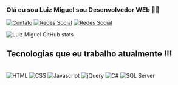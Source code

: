 ### Olá eu sou Luiz Miguel sou Desenvolvedor WEb  🤙🏾

[![Contato](https://img.shields.io/badge/Gmail-D14836?style=for-the-badge&logo=gmail&logoColor=white)](https://mluiz8650@gmail.com)
[![Redes Social](https://img.shields.io/badge/Instagram-E4405F?style=for-the-badge&logo=instagram&logoColor=white)](https://instagram.com/l_miguel10)
[![Redes Social](https://img.shields.io/badge/LinkedIn-0077B5?style=for-the-badge&logo=linkedin&logoColor=white)](https://www.linkedin.com/in/luiz-miguel-aguiar-88635223b/)


![Luiz Miguel GitHub stats](https://github-readme-stats.vercel.app/api?username=dev-luizmiguel&show_icons=true&theme=dracula)

## Tecnologias que eu trabalho atualmente !!!

<div style="display: inline_block"><br>
<img align="center" src ="https://img.shields.io/badge/HTML5-E34F26?style=for-the-badge&logo=html5&logoColor=white" alt="HTML">
<img align="center" src ="https://img.shields.io/badge/CSS3-1572B6?style=for-the-badge&logo=css3&logoColor=white" alt="CSS">
<img align="center" src ="https://img.shields.io/badge/JavaScript-323330?style=for-the-badge&logo=javascript&logoColor=F7DF1E" alt="Javascript">
 <img align="center" src="https://img.shields.io/badge/jQuery-0769AD?style=for-the-badge&logo=jquery&logoColor=white" alt="jQuery">
<img align="center" src ="https://img.shields.io/badge/C%23-239120?style=for-the-badge&logo=c-sharp&logoColor=" alt="C#">
<img align="center" src="https://img.shields.io/badge/SQL%20Server-CC2927?style=for-the-badge&logo=microsoft-sql-server&logoColor=white" alt="SQL Server">


</div>


